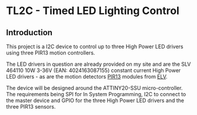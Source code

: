 # TL2C - Timed LED Lighting Control

## Introduction
This project is a I2C device to control up to three High Power LED drivers using three PIR13 motion controllers.

The LED drivers in question are already provided on my site and are the SLV 464110 10W 3-36V \(EAN: 4024163087155) constant current High Power LED drivers - as are the motion detectors [PIR13](http://www.elv.de/bewegungsmeldermodul-pir-13.html) modules from [ELV](http://www.elv.de).

The device will be designed around the ATTINY20-SSU micro-controller. The requirements being SPI for In System Programming, I2C to connect to the master device and GPIO for the three High Power LED drivers and the three PIR13 sensors.
